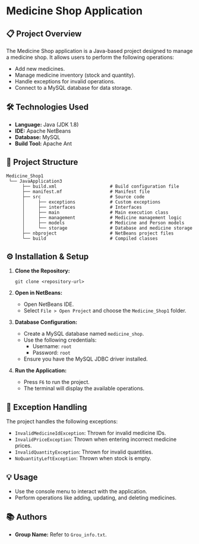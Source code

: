 
# Medicine Shop Application

## 📋 Project Overview
The Medicine Shop application is a Java-based project designed to manage a medicine shop. It allows users to perform the following operations:
- Add new medicines.
- Manage medicine inventory (stock and quantity).
- Handle exceptions for invalid operations.
- Connect to a MySQL database for data storage.

## 🛠️ Technologies Used
- **Language:** Java (JDK 1.8)
- **IDE:** Apache NetBeans
- **Database:** MySQL
- **Build Tool:** Apache Ant

## 🚀 Project Structure
```
Medicine_Shop1
 └── JavaApplication3
      ├── build.xml                    # Build configuration file
      ├── manifest.mf                  # Manifest file
      ├── src                          # Source code
      │     ├── exceptions             # Custom exceptions
      │     ├── interfaces             # Interfaces
      │     ├── main                   # Main execution class
      │     ├── management             # Medicine management logic
      │     ├── models                 # Medicine and Person models
      │     └── storage                # Database and medicine storage
      ├── nbproject                    # NetBeans project files
      └── build                        # Compiled classes
```

## ⚙️ Installation & Setup
1. **Clone the Repository:**
    ```
    git clone <repository-url>
    ```
2. **Open in NetBeans:**
    - Open NetBeans IDE.
    - Select `File > Open Project` and choose the `Medicine_Shop1` folder.

3. **Database Configuration:**
    - Create a MySQL database named `medicine_shop`.
    - Use the following credentials:
      - Username: `root`
      - Password: `root`
    - Ensure you have the MySQL JDBC driver installed.

4. **Run the Application:**
    - Press `F6` to run the project.
    - The terminal will display the available operations.

## 🛑 Exception Handling
The project handles the following exceptions:
- `InvalidMedicineIdException`: Thrown for invalid medicine IDs.
- `InvalidPriceException`: Thrown when entering incorrect medicine prices.
- `InvalidQuantityException`: Thrown for invalid quantities.
- `NoQuantityLeftException`: Thrown when stock is empty.

## 💡 Usage
- Use the console menu to interact with the application.
- Perform operations like adding, updating, and deleting medicines.

## 📚 Authors
- **Group Name:** Refer to `Grou_info.txt`.
